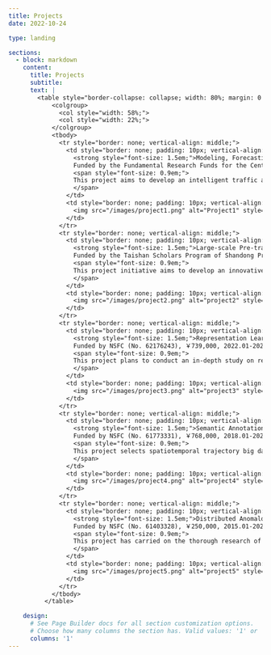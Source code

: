 ```yaml
---
title: Projects
date: 2022-10-24

type: landing

sections:
  - block: markdown
    content:
      title: Projects
      subtitle:
      text: |
        <table style="border-collapse: collapse; width: 80%; margin: 0 auto;">
            <colgroup>
              <col style="width: 58%;">
              <col style="width: 22%;">
            </colgroup>
            <tbody>
              <tr style="border: none; vertical-align: middle;">
                <td style="border: none; padding: 10px; vertical-align: middle;">
                  <strong style="font-size: 1.5em;">Modeling, Forecasting and Policy Evaluation for Intelligent Transportation</strong><br>
                  Funded by the Fundamental Research Funds for the Central Universities (No. 202442005), ￥1,000,000, 2024.01-2026.12  <br>   
                  <span style="font-size: 0.9em;">     
                  This project aims to develop an intelligent traffic analytics framework through three integrated components: (1) mining spatiotemporal patterns of congestion propagation in road networks using big data to identify critical influencing factors and inter-road correlations; (2) constructing a graph neural network-based prediction system with multi-source data fusion for real-time traffic forecasting; (3) establishing a policy evaluation mechanism that assesses public transport performance across accessibility, reliability, and equity dimensions while quantifying policy impacts on congestion mitigation and efficiency improvement. The research will generate both predictive tools for traffic management and evidence-based policy recommendations for sustainable urban mobility. 
                  </span>     
                </td>
                <td style="border: none; padding: 10px; vertical-align: middle;">
                  <img src="/images/project1.png" alt="Project1" style="max-width: 100%; height: auto;">
                </td>
              </tr>
              <tr style="border: none; vertical-align: middle;">
                <td style="border: none; padding: 10px; vertical-align: middle;">
                  <strong style="font-size: 1.5em;">Large-scale Pre-trained Model for Spatiotemporal Representation Learning</strong><br>
                  Funded by the Taishan Scholars Program of Shandong Province, China (No. Tsqn202312083), ￥750,000, 2024.01-2026.12  <br>    
                  <span style="font-size: 0.9em;">   
                  This project initiative aims to develop an innovative pre-trained spatiotemporal representation learning model to address three critical applications of spatiotemporal data mining: (1) traffic flow prediction in intelligent transportation systems, (2) location recommendation in location-based social networks (LBSN), and (3) hydrological forecasting in marine science. The project will focus on establishing an effective deep learning framework based on large-scale pre-trained models for spatiotemporal representation learning, while systematically investigating and validating the model's effectiveness across these diverse application domains.    
                  </span>     
                </td>
                <td style="border: none; padding: 10px; vertical-align: middle;">
                  <img src="/images/project2.png" alt="project2" style="max-width: 100%; height: auto;">
                </td>
              </tr>
              <tr style="border: none; vertical-align: middle;">
                <td style="border: none; padding: 10px; vertical-align: middle;">
                  <strong style="font-size: 1.5em;">Representation Learning for Large-Scale Complex Spatiotemporal Data and Its Applications</strong><br>
                  Funded by NSFC (No. 62176243), ￥739,000, 2022.01-2025.12<br>     
                  <span style="font-size: 0.9em;">   
                  This project plans to conduct an in-depth study on representation learning for large-scale spatiotemporal data and its applications. First, we will build an effective representation learning framework with the exploration of spatiotemporal data from different dimensions. Then, we target at five different real-world applications for our evaluation of spatial-temporal representation learning frameworks, i.e., trajectory-user linking, trajectory prediction, location recommendation, relationship inference, and trajectory anomaly detection. Specifically, we will design customized deep learning models for these applications within their unique spatial-temporal context.   
                  </span>   
                </td>
                <td style="border: none; padding: 10px; vertical-align: middle;">
                  <img src="/images/project3.png" alt="project3" style="max-width: 100%; height: auto;">
                </td>
              </tr>
              <tr style="border: none; vertical-align: middle;">
                <td style="border: none; padding: 10px; vertical-align: middle;">
                  <strong style="font-size: 1.5em;">Semantic Annotation and Semantic Pattern Mining for Trajectory Big Data</strong><br>
                  Funded by NSFC (No. 61773331), ￥768,000, 2018.01-2021.12<br>     
                  <span style="font-size: 0.9em;">   
                  This project selects spatiotemporal trajectory big data as the research object, and conducts in-depth research on the semantic-integrated trajectory data pattern mining and anomaly detection technologies. For mobility relationship inference integrating semantic features, this project proposes a friend relationship inference model based on graph embedding, which introduces semantics such as POI categories into meeting events, effectively improving the inference performance of friend relationship. For important location inference based on traffic big data, this project proposes an accurate home location and work area inference method, which realizes the annotation of important locations on sparse vehicle trajectories. For traffic inference based on traffic big data, this project completed a series of studies on citywide traffic volume inference, from spatiotemporal semi-supervised model to traffic simulator model, and to spatiotemporal representation learning model, achieving the state-of-the-art performance. For high-efficiency anomaly detection, this project proposes a fast Top-n local anomaly detection algorithm. Aiming at the problem of local anomaly detection in streaming big data environment, a Top-n local outlier detection method based on kernel density estimation is designed, which realizes efficient and effective Top-n local outlier detection in streaming big data. For the anomaly detection of high-dimensional data, this project proposes a layer-constrained variational auto-encoding kernel density estimation model and an autoregressive flow-based anomaly detection model.     
                  </span>   
                </td>
                <td style="border: none; padding: 10px; vertical-align: middle;">
                  <img src="/images/project4.png" alt="project4" style="max-width: 100%; height: auto;">
                </td>
              </tr>
              <tr style="border: none; vertical-align: middle;">
                <td style="border: none; padding: 10px; vertical-align: middle;">
                  <strong style="font-size: 1.5em;">Distributed Anomalous Event Detection over Big Spatio-Temporal Data Streams</strong><br>
                  Funded by NSFC (No. 61403328), ￥250,000, 2015.01-2027.12  <br>     
                  <span style="font-size: 0.9em;">   
                  This project has carried on the thorough research of distributed outlier detection and trajectory pattern mining for spatiotemporal trajectory big data. First, we proposed a class of novel neighbor-based trajectory stream outlier model, which takes the different semantics of spatiotemporal neighbors and effectively captures various anomalous events in different scenarios. Second, we completed a series of efficient clustering algorithms and density-based clustering for streaming big data, and implemented the evolving clustering analysis in spatiotemporal data streams. Third, we designed a load-balanced data partition method in distributed stream processing system for spatiotemporal big data. Finally, we also completed the mining of trajectory group patterns based on cluttering for high-volume trajectory streams, and further realized the parallel algorithm design for distributed spatiotemporal trajectory pattern mining.   
                  </span>   
                </td>
                <td style="border: none; padding: 10px; vertical-align: middle;">
                  <img src="/images/project5.png" alt="project5" style="max-width: 100%; height: auto;">
                </td>
              </tr>              
            </tbody>
          </table>

    design:
      # See Page Builder docs for all section customization options.
      # Choose how many columns the section has. Valid values: '1' or '2'.
      columns: '1'
---
```


<!-- 
地图组件
<div class="embed-responsive embed-responsive-16by9">
  <iframe src="https://www.openstreetmap.org/export/embed.html?bbox=116.301254%2C39.984501%2C116.311254%2C39.992501&layer=mapnik&marker=39.988501%2C116.306254" width="100%" height="250" frameborder="0" style="border:1px solid #ccc"></iframe>

            <div class="text-center">
              <img src="/images/map.png" alt="Map" class="img-fluid rounded shadow-lg" style="max-width:100%;">
            </div>
-->
